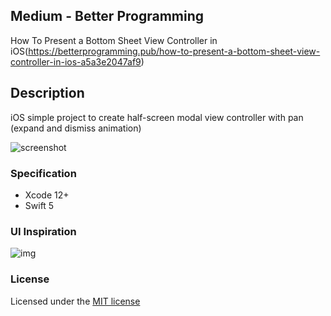 ## Medium - Better Programming
How To Present a Bottom Sheet View Controller in iOS(https://betterprogramming.pub/how-to-present-a-bottom-sheet-view-controller-in-ios-a5a3e2047af9)

## Description
iOS simple project to create half-screen modal view controller with pan (expand and dismiss animation)

![screenshot](screenshot.gif)

### Specification

- Xcode 12+
- Swift 5

### UI Inspiration
![img](img.png)

### License
Licensed under the [MIT license](http://opensource.org/licenses/MIT)
